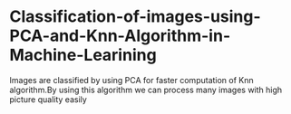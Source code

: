 # Classification-of-images-using-PCA-and-Knn-Algorithm-in-Machine-Learining
Images are classified by using PCA for faster computation of Knn algorithm.By using this algorithm we can process many images with high picture quality easily
